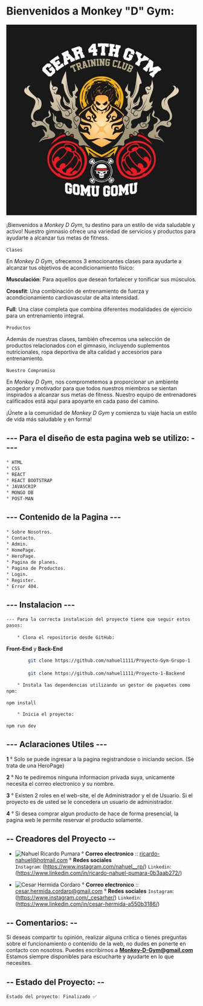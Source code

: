 # Bienvenidos a Monkey "D" Gym:

![Monkey "D" Gym](https://github.com/nahuel1111/Proyecto-Gym-Grupo-1/blob/master/src/assets/Img/Logo-Gym.jpg)

¡Bienvenidos a *Monkey D Gym*, tu destino para un estilo de vida saludable y activo! Nuestro gimnasio ofrece una variedad de servicios y productos para ayudarte a alcanzar tus metas de fitness.

`Clases`

En *Monkey D Gym*, ofrecemos 3 emocionantes clases para ayudarte a alcanzar tus objetivos de acondicionamiento físico:

**Musculación**: Para aquellos que desean fortalecer y tonificar sus músculos.

**Crossfit**: Una combinación de entrenamiento de fuerza y ​​acondicionamiento cardiovascular de alta intensidad.

**Full**: Una clase completa que combina diferentes modalidades de ejercicio para un entrenamiento integral.

`Productos`

Además de nuestras clases, también ofrecemos una selección de productos relacionados con el gimnasio, incluyendo suplementos nutricionales, ropa deportiva de alta calidad y accesorios para entrenamiento.

`Nuestro Compromiso`

En *Monkey D Gym*, nos comprometemos a proporcionar un ambiente acogedor y motivador para que todos nuestros miembros se sientan inspirados a alcanzar sus metas de fitness. Nuestro equipo de entrenadores calificados está aquí para apoyarte en cada paso del camino.

¡Únete a la comunidad de *Monkey D Gym* y comienza tu viaje hacia un estilo de vida más saludable y en forma!

## --- **Para el diseño de esta pagina web se utilizo:** ----
    ° HTML
    ° CSS
    ° REACT
    ° REACT BOOTSTRAP
    ° JAVASCRIP
    ° MONGO DB
    ° POST-MAN

## --- Contenido de la Pagina ---
    ° Sobre Nosotros.
    ° Contacto.
    ° Admin.
    ° HomePage.
    ° HeroPage.
    ° Pagina de planes.
    ° Pagina de Productos.
    ° Login.
    ° Register.
    ° Error 404.

## --- Instalacion ---

    --- Para la correcta instalacion del proyecto tiene que seguir estos pasos:

        ° Clona el repositorio desde GitHub:

   **Front-End**  y **Back-End**
```bash
        git clone https://github.com/nahuel1111/Proyecto-Gym-Grupo-1

        git clone https://github.com/nahuel1111/Proyecto-1-Backend
```
        ° Instala las dependencias utilizando un gestor de paquetes como npm:

`npm install`

        ° Inicia el proyecto:

`npm run dev`

## --- Aclaraciones Utiles ---

**1**
    ° Solo se puede ingresar a la pagina registrandose o iniciando secion. (Se trata de una HeroPage)

**2**
    ° No te pediremos ninguna informacion privada suya, unicamente necesita el correo electronico y su nombre.

**3**
    ° Existen 2 roles en el web-site, el de Administrador y el de Usuario. Si el proyecto es de usted se le concedera un usuario de administrador.

**4**
    ° Si desea comprar algun producto de hace de forma presencial, la pagina web le permite reservar el producto solamente.

## -- Creadores del Proyecto --

   - ![Nahuel Ricardo Pumara](https://github.com/nahuel1111)
        ° **Correo electronico** :: ricardo-nahuel@hotmail.com
        ° **Redes sociales**    
            `Instagram`: (https://www.instagram.com/nahuel__rp/)
            `Linkedin`: (https://www.linkedin.com/in/ricardo-nahuel-pumara-0b3aab272/)

   - ![Cesar Hermida Cordaro](https://github.com/CesarHerm)
        ° **Correo electronico** :: cesar.hermida.cordaro@gmail.com 
        ° **Redes sociales**
            `Instagram`: (https://www.instagram.com/_cesarher/)
            `Linkedin`: (https://www.linkedin.com/in/cesar-hermida-a550b3186/)

## -- Comentarios: --

Si deseas compartir tu opinión, realizar alguna crítica o tienes preguntas sobre el funcionamiento o contenido de la web, no dudes en ponerte en contacto con nosotros. Puedes escribirnos a **Monkey-D-Gym@gmail.com** Estamos siempre disponibles para escucharte y ayudarte en lo que necesites.

## -- Estado del Proyecto: --

    Estado del proyecto: Finalizado ✅
